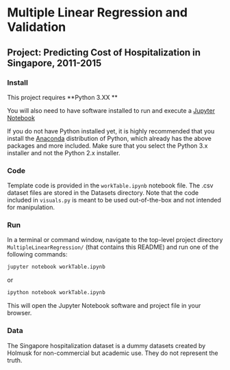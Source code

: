 # Multiple Linear Regression and Validation
## Project: Predicting Cost of Hospitalization in Singapore, 2011-2015

### Install

This project requires **Python 3.XX **

You will also need to have software installed to run and execute a [Jupyter Notebook](http://ipython.org/notebook.html)

If you do not have Python installed yet, it is highly recommended that you install the [Anaconda](http://continuum.io/downloads) distribution of Python, which already has the above packages and more included. Make sure that you select the Python 3.x installer and not the Python 2.x installer.

### Code

Template code is provided in the `workTable.ipynb` notebook file. The .csv dataset files are stored in the Datasets directory. Note that the code included in `visuals.py` is meant to be used out-of-the-box and not intended for manipulation. 

### Run

In a terminal or command window, navigate to the top-level project directory `MultipleLinearRegression/` (that contains this README) and run one of the following commands:

```bash
jupyter notebook workTable.ipynb
```
or
```bash
ipython notebook workTable.ipynb
```  

This will open the Jupyter Notebook software and project file in your browser.

### Data

The Singapore hospitalization dataset is a dummy datasets created by Holmusk for non-commercial but academic use. They do not represent the truth.
